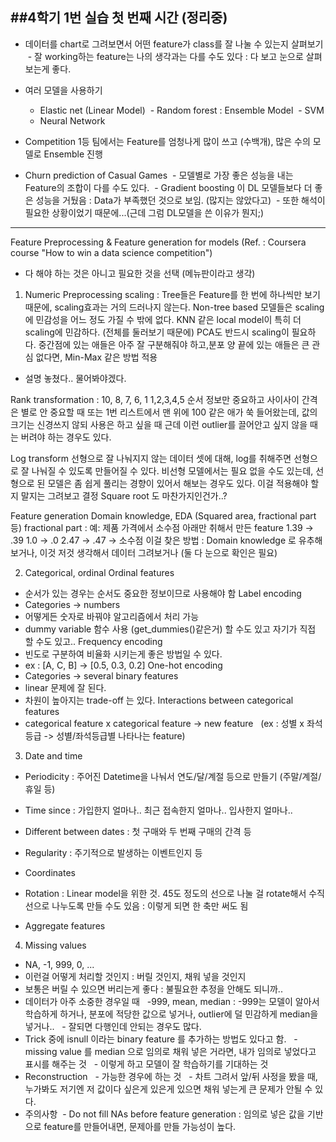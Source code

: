 ##4학기 1번 실습 첫 번째 시간 (정리중)
---
- 데이터를 chart로 그려보면서 어떤 feature가 class를 잘 나눌 수 있는지 살펴보기
  - 잘 working하는 feature는 나의 생각과는 다를 수도 있다 : 다 보고 눈으로 살펴보는게 좋다.
  
- 여러 모델을 사용하기
  - Elastic net (Linear Model)
  - Random forest : Ensemble Model
  - SVM
  - Neural Network
  
- Competition 1등 팀에서는 Feature를 엄청나게 많이 쓰고 (수백개), 많은 수의 모델로 Ensemble 진행

- Churn prediction of Casual Games
  - 모델별로 가장 좋은 성능을 내는 Feature의 조합이 다를 수도 있다.
  - Gradient boosting 이 DL 모델들보다 더 좋은 성능을 거뒀음 : Data가 부족했던 것으로 보임. (많지는 않았다고)
  - 또한 해석이 필요한 상황이었기 때문에...(근데 그럼 DL모델을 쓴 이유가 뭔지;)
  
---
Feature Preprocessing & Feature generation for models (Ref. : Coursera course "How to win a data science competition")
 - 다 해야 하는 것은 아니고 필요한 것을 선택 (메뉴판이라고 생각)

1. Numeric
Preprocessing
scaling :
Tree들은 Feature를 한 번에 하나씩만 보기 때문에, scaling효과는 거의 드러나지 않는다.
Non-tree based 모델들은 scaling에 민감성을 어느 정도 가질 수 밖에 없다.
KNN 같은 local model이 특히 더 scaling에 민감하다. (전체를 둘러보기 때문에)
PCA도 반드시 scaling이 필요하다.
중간점에 있는 애들은 아주 잘 구분해줘야 하고,분포 양 끝에 있는 애들은 큰 관심 없다면, Min-Max 같은 방법 적용
- 설명 놓쳤다.. 물어봐야겠다.

Rank transformation : 
10, 8, 7, 6, 1
1,2,3,4,5
순서 정보만 중요하고 사이사이 간격은 별로 안 중요할 때
또는 1번 리스트에서 맨 위에 100 같은 애가 쑥 들어왔는데, 값의 크기는 신경쓰지 않되 사용은 하고 싶을 때
근데 이런 outlier를 끌어안고 싶지 않을 때는 버려야 하는 경우도 있다.

Log transform
선형으로 잘 나눠지지 않는 데이터 셋에 대해, log를 취해주면 선형으로 잘 나눠질 수 있도록 만들어질 수 있다.
비선형 모델에서는 필요 없을 수도 있는데, 선형으로 된 모델은 좀 쉽게 풀리는 경향이 있어서 해보는 경우도 있다.
이걸 적용해야 할지 말지는 그려보고 결정
Square root 도 마찬가지인건가..?

Feature generation
Domain knowledge, EDA (Squared area, fractional part 등)
fractional part : 
예: 제품 가격에서 소수점 아래만 취해서 만든 feature
1.39 -> .39
1.0 -> .0
2.47 -> .47
-> 소수점
이걸 찾은 방법 : Domain knowledge 로 유추해보거나, 이것 저것 생각해서 데이터 그려보거나 (둘 다 눈으로 확인은 필요)


2. Categorical, ordinal
Ordinal features
 - 순서가 있는 경우는 순서도 중요한 정보이므로 사용해야 함
Label encoding
 - Categories -> numbers
 - 어떻게든 숫자로 바꿔야 알고리즘에서 처리 가능
 - dummy variable 함수 사용 (get_dummies()같은거) 할 수도 있고 자기가 직접 할 수도 있고..
Frequency encoding
 - 빈도로 구분하여 비율화 시키는게 좋은 방법일 수 있다.
 - ex : [A, C, B] -> [0.5, 0.3, 0.2]
One-hot encoding
 - Categories -> several binary features
 - linear 문제에 잘 된다.
 - 차원이 높아지는 trade-off 는 있다.
Interactions between categorical features
 - categorical feature x categorical feature -> new feature
   (ex : 성별 x 좌석 등급 -> 성별/좌석등급별 나타나는 feature)

3. Date and time
 - Periodicity : 주어진 Datetime을 나눠서 연도/달/계절 등으로 만들기 (주말/계절/휴일 등)
 - Time since : 가입한지 얼마나.. 최근 접속한지 얼마나.. 입사한지 얼마나..
 - Different between dates : 첫 구매와 두 번째 구매의 간격 등
 - Regularity : 주기적으로 발생하는 이벤트인지 등
 
 - Coordinates
 - Rotation : Linear model을 위한 것. 45도 정도의 선으로 나눌 걸 rotate해서 수직선으로 나누도록 만들 수도 있음 : 이렇게 되면 한 축만 써도 됨
 - Aggregate features
 
4. Missing values
 - NA, -1, 999, 0, ... 
 - 이런걸 어떻게 처리할 것인지 : 버릴 것인지, 채워 넣을 것인지
 - 보통은 버릴 수 있으면 버리는게 좋다 : 불필요한 추정을 안해도 되니까..
 - 데이터가 아주 소중한 경우일 때
   -999, mean, median : -999는 모델이 알아서 학습하게 하거나, 분포에 적당한 값으로 넣거나, outlier에 덜 민감하게 median을 넣거나..
   - 잘되면 다행인데 안되는 경우도 많다.
 - Trick 중에 isnull 이라는 binary feature 를 추가하는 방법도 있다고 함.
   - missing value 를 median 으로 임의로 채워 넣은 거라면, 내가 임의로 넣었다고 표시를 해주는 것
   - 이렇게 하고 모델이 잘 학습하기를 기대하는 것
 - Reconstruction
   - 가능한 경우에 하는 것
   - 차트 그려서 앞/뒤 사정을 봤을 때, 누가봐도 저기엔 저 값이다 싶은게 있은게 있으면 채워 넣는게 큰 문제가 안될 수 있다.
 - 주의사항
  - Do not fill NAs before feature generation : 임의로 넣은 값을 기반으로 feature를 만들어내면, 문제아를 만들 가능성이 높다.
